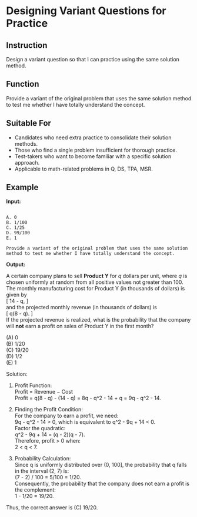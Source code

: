 # Designing Variant Questions for Practice

## Instruction
Design a variant question so that I can practice using the same solution method.

## Function
Provide a variant of the original problem that uses the same solution method to test me whether I have totally understand the concept.

## Suitable For
- Candidates who need extra practice to consolidate their solution methods.
- Those who find a single problem insufficient for thorough practice.
- Test-takers who want to become familiar with a specific solution approach.
- Applicable to math-related problems in Q, DS, TPA, MSR.

## Example

**Input:**  

```A certain company plans to sell Product X for p dollars per unit, where p is randomly chosen from all possible positive values not greater than 100. The monthly manufacturing cost for Product X (in thousands of dollars) is 12 - p, and the projected monthly revenue from Product X (in thousands of dollars) is p(6 - p). If the projected revenue is realized, what is the probability that the company will NOT see a profit on sales of Product X in the first month of sales?

A. 0
B. 1/100
C. 1/25
D. 99/100
E. 1

Provide a variant of the original problem that uses the same solution method to test me whether I have totally understand the concept.
```


**Output:**  

A certain company plans to sell **Product Y** for *q* dollars per unit, where *q* is chosen uniformly at random from all positive values not greater than 100. The monthly manufacturing cost for Product Y (in thousands of dollars) is given by  
\[ 14 - q, \]  
and the projected monthly revenue (in thousands of dollars) is  
\[ q(8 - q). \]  
If the projected revenue is realized, what is the probability that the company will **not** earn a profit on sales of Product Y in the first month?

(A) 0  
(B) 1/20  
(C) 19/20  
(D) 1/2  
(E) 1

 Solution:  
1. Profit Function:  
   Profit = Revenue − Cost  
   Profit = q(8 - q) - (14 - q) = 8q - q^2 - 14 + q = 9q - q^2 - 14.

2. Finding the Profit Condition:  
   For the company to earn a profit, we need:  
   9q - q^2 - 14 > 0, which is equivalent to q^2 - 9q + 14 < 0.  
   Factor the quadratic:  
   q^2 - 9q + 14 = (q - 2)(q - 7).  
   Therefore, profit > 0 when:  
   2 < q < 7.

3. Probability Calculation:  
   Since q is uniformly distributed over (0, 100], the probability that q falls in the interval (2, 7) is:  
   (7 - 2) / 100 = 5/100 = 1/20.  
   Consequently, the probability that the company does not earn a profit is the complement:  
   1 - 1/20 = 19/20.

Thus, the correct answer is (C) 19/20.


